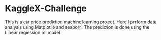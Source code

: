 # KaggleX-Challenge
This is a car price prediction machine learning project. Here I perform data analysis using Matplotlib and seaborn. The prediction is done using the Linear regression ml model
